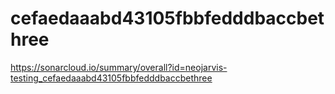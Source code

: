 # cefaedaaabd43105fbbfedddbaccbethree
https://sonarcloud.io/summary/overall?id=neojarvis-testing_cefaedaaabd43105fbbfedddbaccbethree
